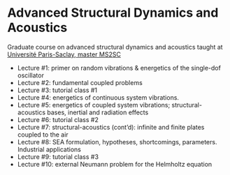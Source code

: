 # Advanced Structural Dynamics and Acoustics
Graduate course on advanced structural dynamics and acoustics taught at [Université Paris-Saclay, master MS$2$SC](https://www.universite-paris-saclay.fr/formation/master/mecanique/m2-modelisation-et-simulation-en-mecanique-des-structures-et-systemes-couples)

* Lecture #1: primer on random vibrations & energetics of the single-dof oscillator
* Lecture #2: fundamental coupled problems
* Lecture #3: tutorial class #1
* Lecture #4: energetics of continuous system vibrations.
* Lecture #5: energetics of coupled system vibrations; structural-acoustics bases, inertial and radiation effects
* Lecture #6: tutorial class #2
* Lecture #7: structural-acoustics (cont’d): infinite and finite plates coupled to the air
* Lecture #8: SEA formulation, hypotheses, shortcomings, parameters. Industrial applications
* Lecture #9: tutorial class #3
* Lecture #10: external Neumann problem for the Helmholtz equation
